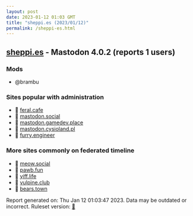 ```yaml
---
layout: post
date: 2023-01-12 01:03 GMT
title: "sheppi.es (2023/01/12)"
permalink: /sheppi-es.html
---
```



## [sheppi.es](https://sheppi.es) - Mastodon 4.0.2 (reports 1 users)

### Mods
 * @brambu

### Sites popular with administration

* 🐘 [feral.cafe](/feral-cafe.html)
* 🐘 [mastodon.social](/mastodon-social.html)
* 🐘 [mastodon.gamedev.place](/mastodon-gamedev-place.html)
* 🐘 [mastodon.cysioland.pl](/mastodon-cysioland-pl.html)
* 🐘 [furry.engineer](/furry-engineer.html)

### More sites commonly on federated timeline

* 🐘 [meow.social](/meow-social.html)
* 🐘 [pawb.fun](/pawb-fun.html)
* 🐘 [yiff.life](/yiff-life.html)
* 🐘 [vulpine.club](/vulpine-club.html)
* 🐘 [bears.town](/bears-town.html)

Report generated on: Thu Jan 12 01:03:47 2023. Data may be outdated or incorrect.
Ruleset version: [🧁](/version-cupcake)
